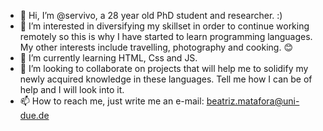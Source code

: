 - 👋 Hi, I’m @servivo, a 28 year old PhD student and researcher. :)
- 👀 I’m interested in diversifying my skillset in order to continue working remotely so this is why I have started to learn programming languages. My other interests include travelling, photography and cooking. 😊
- 🌱 I’m currently learning HTML, Css and JS.
- 💞️ I’m looking to collaborate on projects that will help me to solidify my newly acquired knowledge in these languages. Tell me how I can be of help and I will look into it.
- 📫 How to reach me, just write me an e-mail: beatriz.matafora@uni-due.de

<!---
servivo/servivo is a ✨ special ✨ repository because its `README.md` (this file) appears on your GitHub profile.
You can click the Preview link to take a look at your changes.
--->
